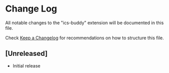 # Change Log

All notable changes to the "ics-buddy" extension will be documented in this file.

Check [Keep a Changelog](http://keepachangelog.com/) for recommendations on how to structure this file.

## [Unreleased]

- Initial release
